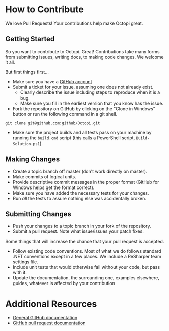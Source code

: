 # How to Contribute

We love Pull Requests! Your contributions help make Octopi great.

## Getting Started

So you want to contribute to Octopi. Great! Contributions take many forms from 
submitting issues, writing docs, to making code changes. We welcome it all.

But first things first...

* Make sure you have a [GitHub account](https://github.com/signup/free)
* Submit a ticket for your issue, assuming one does not already exist.
  * Clearly describe the issue including steps to reproduce when it is a bug.
  * Make sure you fill in the earliest version that you know has the issue.
* Fork the repository on GitHub by clicking on the "Clone in Windows" button or 
run the following command in a git shell.
```
git clone git@github.com:github/Octopi.git
```
* Make sure the project builds and all tests pass on your machine by running 
the `build.cmd` script (this calls a PowerShell script, `Build-Solution.ps1`).

## Making Changes

* Create a topic branch off master (don't work directly on master).
* Make commits of logical units.
* Provide descriptive commit messages in the proper format (GitHub for Windows 
  helps get the format correct).
* Make sure you have added the necessary tests for your changes.
* Run _all_ the tests to assure nothing else was accidentally broken.

## Submitting Changes

* Push your changes to a topic branch in your fork of the repository.
* Submit a pull request. Note what issue/issues your patch fixes.

Some things that will increase the chance that your pull request is accepted.

* Follow existing code conventions. Most of what we do follows standard .NET
  conventions except in a few places. We include a ReSharper team settings file.
* Include unit tests that would otherwise fail without your code, but pass with 
  it.
* Update the documentation, the surrounding one, examples elsewhere, guides, 
  whatever is affected by your contribution


# Additional Resources

* [General GitHub documentation](http://help.github.com/)
* [GitHub pull request documentation](http://help.github.com/send-pull-requests/)
